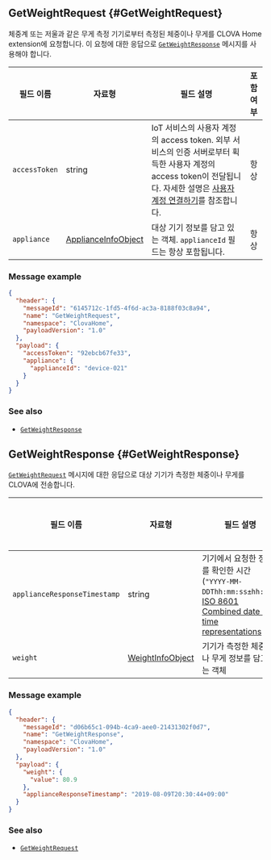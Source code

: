 ## GetWeightRequest {#GetWeightRequest}

체중계 또는 저울과 같은 무게 측정 기기로부터 측정된 체중이나 무게를 CLOVA Home extension에 요청합니다. 이 요청에 대한 응답으로 [`GetWeightResponse`](#GetWeightResponse) 메시지를 사용해야 합니다.

| 필드 이름       | 자료형    | 필드 설명                     | 포함 여부 |
|---------------|---------|-----------------------------|:---------:|
| `accessToken`      | string                                  | IoT 서비스의 사용자 계정의 access token. 외부 서비스의 인증 서버로부터 획득한 사용자 계정의 access token이 전달됩니다. 자세한 설명은 [사용자 계정 연결하기](/Develop/Guides/Link_User_Account.md)를 참조합니다.                          | 항상    |
| `appliance`        | [ApplianceInfoObject](/Develop/References/ClovaHomeInterface/Shared_Objects.md#ApplianceInfoObject)     | 대상 기기 정보를 담고 있는 객체. `applianceId` 필드는 항상 포함됩니다.     | 항상    |

### Message example

```json
{
  "header": {
    "messageId": "6145712c-1fd5-4f6d-ac3a-8188f03c8a94",
    "name": "GetWeightRequest",
    "namespace": "ClovaHome",
    "payloadVersion": "1.0"
  },
  "payload": {
    "accessToken": "92ebcb67fe33",
    "appliance": {
      "applianceId": "device-021"
    }
  }
}
```

### See also
* [`GetWeightResponse`](#GetWeightResponse)

## GetWeightResponse {#GetWeightResponse}
[`GetWeightRequest`](#GetWeightRequest) 메시지에 대한 응답으로 대상 기기가 측정한 체중이나 무게를 CLOVA에 전송합니다.

| 필드 이름       | 자료형    | 필드 설명                     | 필수 여부 |
|---------------|---------|-----------------------------|:---------:|
| `applianceResponseTimestamp` | string | 기기에서 요청한 정보를 확인한 시간(`"YYYY-MM-DDThh:mm:ss±hh:mm"`, <a href="https://en.wikipedia.org/wiki/ISO_8601#Combined_date_and_time_representations" target="_blank">ISO 8601 Combined date and time representations</a> )     | 선택    |
| `weight`          | [WeightInfoObject](/Develop/References/ClovaHomeInterface/Shared_Objects.md#WeightInfoObject) | 기기가 측정한 체중이나 무게 정보를 담고 있는 객체   | 필수    |

### Message example

```json
{
  "header": {
    "messageId": "d06b65c1-094b-4ca9-aee0-21431302f0d7",
    "name": "GetWeightResponse",
    "namespace": "ClovaHome",
    "payloadVersion": "1.0"
  },
  "payload": {
    "weight": {
      "value": 80.9
    },
    "applianceResponseTimestamp": "2019-08-09T20:30:44+09:00"
  }
}
```

### See also
* [`GetWeightRequest`](#GetWeightRequest)
